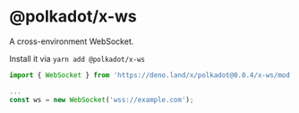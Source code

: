 # @polkadot/x-ws

A cross-environment WebSocket.

Install it via `yarn add @polkadot/x-ws`

```js
import { WebSocket } from 'https://deno.land/x/polkadot@0.0.4/x-ws/mod.ts';

...
const ws = new WebSocket('wss://example.com');
```
